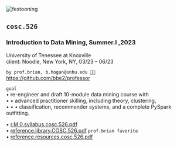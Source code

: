 ![festooning](https://user-images.githubusercontent.com/59778456/235022589-fbb23ebb-d35f-4533-b767-491e1414c652.PNG)  

## **`cosc.526`**  
### Introduction to Data Mining, Summer.I ,2023
University of Tenessee at Knoxville  
client: Noodle, New York, NY, 03/23 – 06/23  

`by prof.brian, b.hogan@snhu.edu 🧑‍🚀 `  
https://github.com/bbe2/professor  


`goal`  
• re-engineer and draft 10-module data mining course with   
• • advanced practitioner skilling, including theory, clustering,   
• • •  classification, recommender systems, and a complete PySpark outfitting.   


• [r.M.0.syllabus.cosc.526.pdf](https://github.com/bbe2/professor/files/11587027/r.M.0.syllabus.cosc.526.pdf)  
• [reference.library.COSC.526.pdf](https://github.com/bbe2/professor/files/11587014/reference.library.COSC.526.pdf)  `prof.brian favorite`  
• [reference.resources.cosc.526.pdf](https://github.com/bbe2/professor/files/11587029/reference.resources.cosc.526.pdf)  

